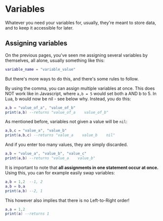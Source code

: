 # Variables
Whatever you need your variables for, usually, they're meant to store data, and to keep it accessible for later.

## Assigning variables
On the previous pages, you've seen me assigning several variables by themselves, all alone, usually something like this:

```lua
variable_name = "variable_value"
``` 

But there's more ways to do this, and there's some rules to follow.

By using the comma, you can assign multiple variables at once. This does NOT work like in Javascript, where `a,b = 5` would set both a AND b to 5. In Lua, b would now be nil - see below why. Instead, you do this:

```lua
a,b = "value_of_a", "value_of_b"
print(a,b) --returns "value_of_a    value_of_b"
```

As mentioned before, variables not given a value will be `nil`:
```lua
a,b,c = "value_a", "value_b"
print(a,b,c) --returns "value_a    value_b    nil"
```

And if you enter too many values, they are simply discarded.

```lua
a,b = "value_a", "value_b", "value_c"
print(a,b) --returns "value_a    value_b"
```

It is important to note that **all assignments in one statement occur at once.** Using this, you can for example easily swap variables:
```lua
a,b = 1,2  --1, 2
a,b = b,a  
print(a,b) --2, 1
```

This however also implies that there is no Left-to-Right order!
```lua
a,a = 1,2
print(a) --returns 1
```
